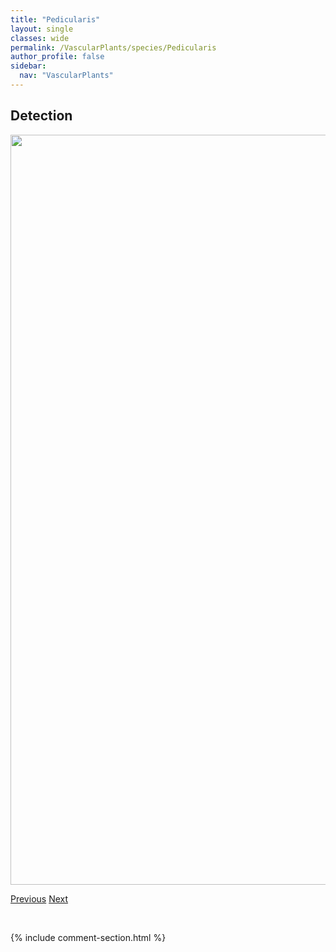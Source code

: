 ```yaml
---
title: "Pedicularis"
layout: single
classes: wide
permalink: /VascularPlants/species/Pedicularis
author_profile: false
sidebar:
  nav: "VascularPlants"
---
```


<h2>Detection</h2>

<a href="https://drive.google.com/uc?export=view&id=1rMJR6dU77Fgexkt27ga0L8d7wdiM_frQ">
<img src="https://drive.google.com/uc?export=view&id=1rMJR6dU77Fgexkt27ga0L8d7wdiM_frQ" height = "1200" width = "800">
</a>


<a href="/DevelopmentWebsite/VascularPlants/species/PastinacaSativa" class="pagination--pager" title="Pastinaca sativa">Previous</a> <a href="/DevelopmentWebsite/VascularPlants/species/PedicularisBracteosa" class="pagination--pager" title="Pedicularis bracteosa">Next</a>

<p>&nbsp;</p>

{% include comment-section.html %}
